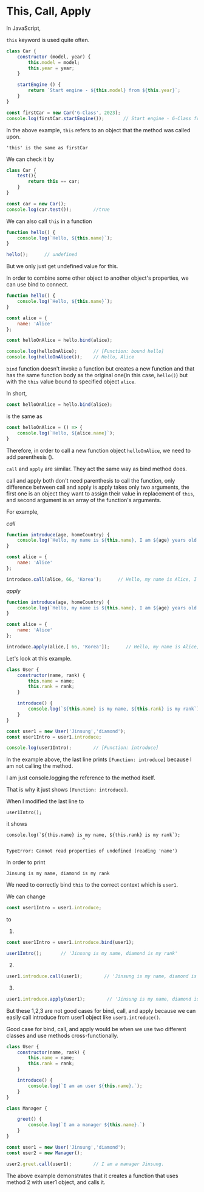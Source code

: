 # This, Call, Apply

In JavaScript, 

`this` keyword is used quite often.

```js
class Car {
    constructor (model, year) {
        this.model = model;
        this.year = year;
    }

    startEngine () {
        return `Start engine - ${this.model} from ${this.year}`;
    }
}

const firstCar = new Car('G-Class', 2023);
console.log(firstCar.startEngine());       // Start engine - G-Class from 2023
```

In the above example, `this` refers to an object that the method was called upon.

```
'this' is the same as firstCar
```

We can check it by

```js
class Car {
    test(){
        return this == car;
    }
}

const car = new Car();
console.log(car.test());        //true
```

We can also call `this` in a function

```js
function hello() {
    console.log(`Hello, ${this.name}`);
}

hello();      // undefined
```

But we only just get undefined value for this.

In order to combine some other object to another object's properties, we can use bind to connect.

```js
function hello() {
    console.log(`Hello, ${this.name}`);
}

const alice = {
    name: 'Alice'
};

const helloOnAlice = hello.bind(alice);

console.log(helloOnAlice);      // [Function: bound hello]
console.log(helloOnAlice());    // Hello, Alice
```


`bind` function doesn't invoke a function but creates a new function and that has the same function body as the original one(in this case, `hello()`) but with the `this` value bound to specified object `alice`.

In short,

```js
const helloOnAlice = hello.bind(alice);
```

is the same as 

```js
const helloOnAlice = () => {
    console.log(`Hello, ${alice.name}`);
}
```

Therefore, in order to call a new function object `helloOnAlice`, we need to add parenthesis ().

`call` and `apply` are similar. They act the same way as bind method does. 

call and apply both don't need parenthesis to call the function, only difference between call and apply is apply takes only two arguments, the first one is an object they want to assign their value in replacement of `this`, and second argument is an array of the function's arguments.

For example,

<em>call</em>

```js
function introduce(age, homeCountry) {
    console.log(`Hello, my name is ${this.name}, I am ${age} years old from ${homeCountry}`);
}

const alice = {
    name: 'Alice'
};

introduce.call(alice, 66, 'Korea');      // Hello, my name is Alice, I am 66 years old from Korea
```

<em>apply</em>

```js
function introduce(age, homeCountry) {
    console.log(`Hello, my name is ${this.name}, I am ${age} years old from ${homeCountry}`);
}

const alice = {
    name: 'Alice'
};

introduce.apply(alice,[ 66, 'Korea']);      // Hello, my name is Alice, I am 66 years old from Korea
```


Let's look at this example.

```js
class User {
    constructor(name, rank) {
        this.name = name;
        this.rank = rank;
    }

    introduce() {
        console.log(`${this.name} is my name, ${this.rank} is my rank`);
    }
}

const user1 = new User('Jinsung','diamond');
const user1Intro = user1.introduce;

console.log(user1Intro);        // [Function: introduce]
```

In the example above, the last line prints `[Function: introduce]` because I am not calling the method.

I am just console.logging the reference to the method itself.

That is why it just shows `[Function: introduce]`.

When I modified the last line to 

```
user1Intro();
```

it shows

```
console.log(`${this.name} is my name, ${this.rank} is my rank`);
                            ^

TypeError: Cannot read properties of undefined (reading 'name')
```

In order to print 

```
Jinsung is my name, diamond is my rank
```

We need to correctly bind `this` to the correct context which is `user1`.

We can change 

```js
const user1Intro = user1.introduce;
```

to

1.

```js
const user1Intro = user1.introduce.bind(user1);

user1Intro();       // 'Jinsung is my name, diamond is my rank'
```

2.

```js
user1.introduce.call(user1);        // 'Jinsung is my name, diamond is my rank'
```

3.

```js
user1.introduce.apply(user1);        // 'Jinsung is my name, diamond is my rank'
```

But these 1,2,3 are not good cases for bind, call, and apply because we can easily call introduce from user1 object like `user1.introduce()`.

Good case for bind, call, and apply would be when we use two different classes and use methods cross-functionally.

```js
class User {
    constructor(name, rank) {
        this.name = name;
        this.rank = rank;
    }

    introduce() {
        console.log(`I am an user ${this.name}.`);
    }
}

class Manager {

    greet() {
        console.log(`I am a manager ${this.name}.`)
    }
}

const user1 = new User('Jinsung','diamond');
const user2 = new Manager();

user2.greet.call(user1);        // I am a manager Jinsung.
```

The above example demonstrates that it creates a function that uses method 2 with user1 object, and calls it.
